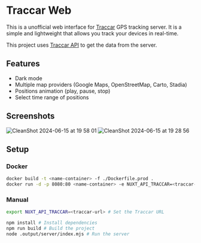 # Traccar Web
This is a unofficial web interface for [Traccar](https://www.traccar.org/) GPS tracking server. It is a simple and lightweight that allows you track your devices in real-time.

This project uses [Traccar API](https://www.traccar.org/api-reference/) to get the data from the server.

## Features
- Dark mode
- Multiple map providers (Google Maps, OpenStreetMap, Carto, Stadia)
- Positions animation (play, pause, stop)
- Select time range of positions

## Screenshots
![CleanShot 2024-06-15 at 19 58 01](https://github.com/carum98/traccar-web-nuxt/assets/40967143/8c62e450-bef3-466e-8e15-a744a0f2efa1)
![CleanShot 2024-06-15 at 19 28 56](https://github.com/carum98/traccar-web-nuxt/assets/40967143/f77e6fdc-6081-4319-bf2f-03cd76fe3f2a)

## Setup

### Docker
```bash
docker build -t <name-container> -f ./Dockerfile.prod .
docker run -d -p 8080:80 <name-container> -e NUXT_API_TRACCAR=<traccar-url>
```

### Manual
```bash
export NUXT_API_TRACCAR=<traccar-url> # Set the Traccar URL

npm install # Install dependencies
npm run build # Build the project
node .output/server/index.mjs # Run the server
```
